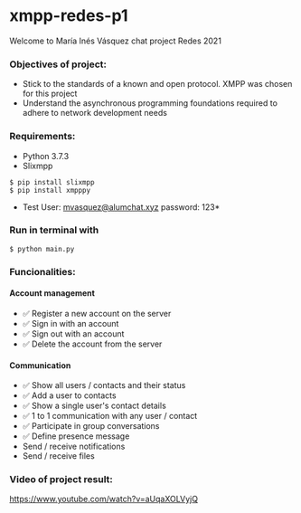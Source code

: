 # xmpp-redes-p1

Welcome to María Inés Vásquez chat project Redes 2021

### Objectives of project:
- Stick to the standards of a known and open protocol. XMPP was chosen for this project
- Understand the asynchronous programming foundations required to adhere to network development needs

### Requirements:

- Python 3.7.3
- Slixmpp

```shell
$ pip install slixmpp
$ pip install xmpppy
```
- Test User: mvasquez@alumchat.xyz password: 123*

### Run in terminal with

```shell
$ python main.py
```

### Funcionalities:

#### Account management
- ✅ Register a new account on the server
- ✅ Sign in with an account
- ✅ Sign out with an account
- ✅ Delete the account from the server

#### Communication
- ✅ Show all users / contacts and their status
- ✅ Add a user to contacts
- ✅ Show a single user's contact details
- ✅ 1 to 1 communication with any user / contact
- ✅ Participate in group conversations
- ✅ Define presence message
- Send / receive notifications
- Send / receive files

### Video of project result:
https://www.youtube.com/watch?v=aUqaXOLVyjQ
